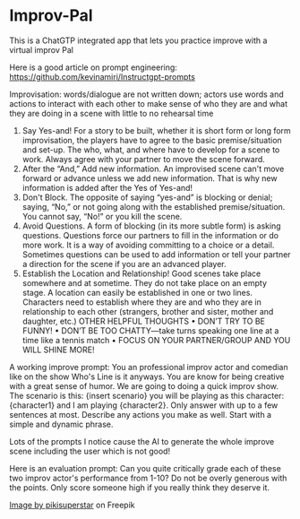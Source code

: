 # Improv-Pal
This is a ChatGTP integrated app that lets you practice improve with a virtual improv Pal

Here is a good article on prompt engineering:
https://github.com/kevinamiri/Instructgpt-prompts


Improvisation: words/dialogue are not written down; actors use words and actions
to interact with each other to make sense of who they are and what they are doing in
a scene with little to no rehearsal time
1. Say Yes-and!
For a story to be built, whether it is short form or long form improvisation, the players
have to agree to the basic premise/situation and set-up. The who, what, and where
have to develop for a scene to work. Always agree with your partner to move the
scene forward.
2. After the “And,” Add new information.
An improvised scene can't move forward or advance unless we add new information.
That is why new information is added after the Yes of Yes-and!
3. Don't Block.
The opposite of saying “yes-and” is blocking or denial; saying, “No,” or not going
along with the established premise/situation. You cannot say, “No!” or you kill the
scene.
4. Avoid Questions.
A form of blocking (in its more subtle form) is asking questions. Questions force our
partners to fill in the information or do more work. It is a way of avoiding committing
to a choice or a detail. Sometimes questions can be used to add information or tell
your partner a direction for the scene if you are an advanced player.
5. Establish the Location and Relationship!
Good scenes take place somewhere and at sometime. They do not take place on an
empty stage. A location can easily be established in one or two lines. Characters
need to establish where they are and who they are in relationship to each other
(strangers, brother and sister, mother and daughter, etc.)
OTHER HELPFUL THOUGHTS
• DON’T TRY TO BE FUNNY!
• DON’T BE TOO CHATTY—take turns speaking one line at a time like a tennis
match
• FOCUS ON YOUR PARTNER/GROUP AND YOU WILL SHINE MORE!

A working improve prompt:
You an professional improv actor and comedian like on the show Who's Line is it anyways. You are know for being creative with a great sense of humor. We are going to doing a quick improv show. The scenario is this: {insert scenario} you will be playing as this character:{character1} and I am playing {character2}. Only answer with up to a few sentences at most. Describe any actions you make as well. Start with a simple and dynamic phrase. 

Lots of the prompts I notice cause the AI to generate the whole improve scene including the user which is not good!


Here is an evaluation prompt:
Can you quite critically grade each of these two improv actor's performance from 1-10? Do not be overly generous with the points. Only score someone high if you really think they deserve it.


<a href="https://www.freepik.com/free-vector/hand-drawn-profile-icons-collection_17789166.htm#query=cartoon%20profile&position=20&from_view=keyword&track=ais&uuid=0fc6e6b1-ebdc-4771-8e32-fc405a47b4b1">Image by pikisuperstar</a> on Freepik